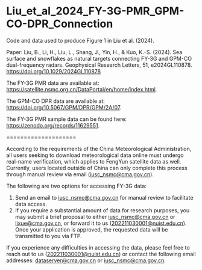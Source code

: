 # Liu_et_al_2024_FY-3G-PMR_GPM-CO-DPR_Connection
Code and data used to produce Figure 1 in Liu et al. (2024).

Paper: Liu, B., Li, H., Liu, L., Shang, J., Yin, H., & Kuo, K.-S. (2024). Sea surface and snowflakes as natural targets connecting FY-3G and GPM-CO dual-frequency radars. Geophysical Research Letters, 51, e2024GL110878. https://doi.org/10.1029/2024GL110878

The FY-3G PMR data are available at: https://satellite.nsmc.org.cn/DataPortal/en/home/index.html.

The GPM-CO DPR data are available at: https://doi.org/10.5067/GPM/DPR/GPM/2A/07.

The FY-3G PMR sample data can be found here: https://zenodo.org/records/11629551.


====================

According to the requirements of the China Meteorological Administration, all users seeking to download meteorological data online must undergo real-name verification, which applies to FengYun satellite data as well. Currently, users located outside of China can only complete this process through manual review via email (iusc_nsmc@cma.gov.cn).

The following are two options for accessing FY-3G data:

1.	Send an email to iusc_nsmc@cma.gov.cn for manual review to facilitate data access.
2.	If you require a substantial amount of data for research purposes, you may submit a brief proposal to either iusc_nsmc@cma.gov.cn or lixue@cma.gov.cn, or forward it to us (202211030001@nuist.edu.cn). Once your application is approved, the requested data will be transmitted to you via FTP.

If you experience any difficulties in accessing the data, please feel free to reach out to us (202211030001@nuist.edu.cn) or contact the following email addresses: dataserver@cma.gov.cn or iusc_nsmc@cma.gov.cn.
